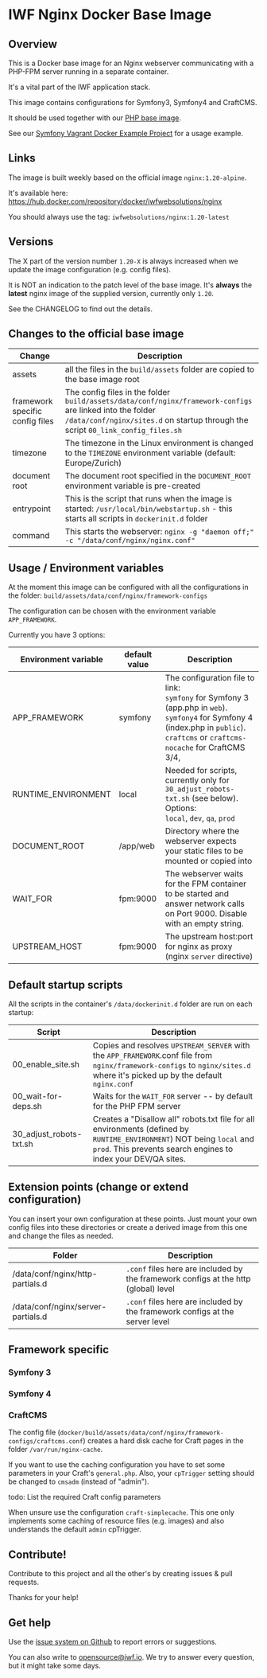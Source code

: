 # IWF Nginx Docker Base Image


## Overview

This is a Docker base image for an Nginx webserver communicating with a PHP-FPM server running in a separate
container.

It's a vital part of the IWF application stack.

This image contains configurations for Symfony3, Symfony4 and CraftCMS.

It should be used together with our [PHP base image](https://hub.docker.com/repository/docker/iwfwebsolutions/phpfpm). 

See our [Symfony Vagrant Docker Example Project](https://github.com/iwf-web/symfony-vagrant-docker-example) for a usage example.


## Links

The image is built weekly based on the official image `nginx:1.20-alpine`.

It's available here: https://hub.docker.com/repository/docker/iwfwebsolutions/nginx

You should always use the tag: `iwfwebsolutions/nginx:1.20-latest`


## Versions

The X part of the version number `1.20-X` is always increased when we update the image configuration (e.g. config files).

It is NOT an indication to the patch level of the base image. It's **always** the **latest** nginx image of the supplied version, 
currently only `1.20`.

See the CHANGELOG to find out the details.


## Changes to the official base image

Change     | Description
-----------|--------------
assets     | all the files in the `build/assets` folder are copied to the base image root
framework specific config files  |  The config files in the folder `build/assets/data/conf/nginx/framework-configs` are linked into the folder `/data/conf/nginx/sites.d` on startup through the script `00_link_config_files.sh`
timezone   | The timezone in the Linux environment is changed to the `TIMEZONE` environment variable (default: Europe/Zurich)
document root | The document root specified in the `DOCUMENT_ROOT` environment variable is pre-created
entrypoint  | This is the script that runs when the image is started: `/usr/local/bin/webstartup.sh` - this starts all scripts in `dockerinit.d` folder
command    | This starts the webserver: `nginx -g "daemon off;" -c "/data/conf/nginx/nginx.conf"`


 
## Usage / Environment variables

At the moment this image can be configured with all the configurations in the folder: `build/assets/data/conf/nginx/framework-configs`

The configuration can be chosen with the environment variable `APP_FRAMEWORK`. 

Currently you have 3 options:

Environment variable  | default value  | Description
----------------------|----------------|---------------
APP_FRAMEWORK         | symfony        | The configuration file to link:<br>`symfony` for Symfony 3 (app.php in `web`).<br>`symfony4` for Symfony 4 (index.php in `public`).<br>`craftcms` or `craftcms-nocache` for CraftCMS 3/4,
RUNTIME_ENVIRONMENT   | local          | Needed for scripts, currently only for `30_adjust_robots-txt.sh` (see below). Options:<br>`local`, `dev`, `qa`, `prod`
DOCUMENT_ROOT         | /app/web       | Directory where the webserver expects your static files to be mounted or copied into
WAIT_FOR              | fpm:9000       | The webserver waits for the FPM container to be started and answer network calls on Port 9000. Disable with an empty string.
UPSTREAM_HOST         | fpm:9000       | The upstream host:port for nginx as proxy (nginx `server` directive)


## Default startup scripts

All the scripts in the container's `/data/dockerinit.d` folder are run on each startup:

Script       |     Description
-------------|--------------------
00_enable_site.sh        |  Copies and resolves `UPSTREAM_SERVER` with the `APP_FRAMEWORK`.conf file from `nginx/framework-configs` to `nginx/sites.d` where it's picked up by the default `nginx.conf`
00_wait-for-deps.sh      |  Waits for the `WAIT_FOR` server -- by default for the PHP FPM server
30_adjust_robots-txt.sh  |  Creates a "Disallow all" robots.txt file for all environments (defined by `RUNTIME_ENVIRONMENT`) NOT being `local` and `prod`. This prevents search engines to index your DEV/QA sites.


## Extension points (change or extend configuration)

You can insert your own configuration at these points. Just mount your own config files into these directories or create a derived image from this one and change the files as needed.

Folder      | Description
------------|-------------
/data/conf/nginx/http-partials.d   | `.conf` files here are included by the framework configs at the http (global) level
/data/conf/nginx/server-partials.d  | `.conf` files here are included by the framework configs at the server level


## Framework specific

### Symfony 3

### Symfony 4

### CraftCMS

The config file (`docker/build/assets/data/conf/nginx/framework-configs/craftcms.conf`) creates a hard disk cache for Craft pages
in the folder `/var/run/nginx-cache`.

 
If you want to use the caching configuration you have to set some parameters in your Craft's `general.php`.
Also, your `cpTrigger` setting should be changed to `cmsadm` (instead of "admin").

todo: List the required Craft config parameters

When unsure use the configuration `craft-simplecache`. This one only implements some caching of resource files (e.g. images) and also understands the default `admin` cpTrigger.


## Contribute!

Contribute to this project and all the other's by creating issues & pull requests.

Thanks for your help!


## Get help

Use the [issue system on Github](https://github.com/iwf-web/docker-nginx) to report errors or suggestions.

You can also write to opensource@iwf.io. We try to answer every question, but it might take some days.

 
